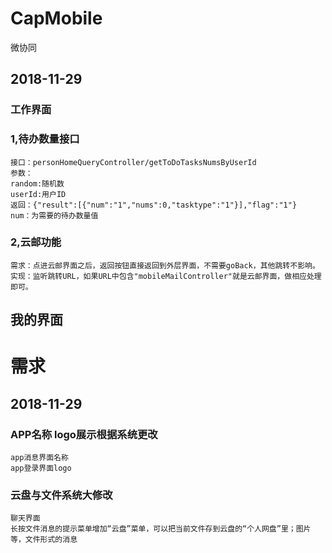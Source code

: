 # CapMobile
微协同
## 2018-11-29
### 工作界面
### 1,待办数量接口
    接口：personHomeQueryController/getToDoTasksNumsByUserId
    参数：
    random:随机数
    userId:用户ID
    返回：{"result":[{"num":"1","nums":0,"tasktype":"1"}],"flag":"1"}
    num：为需要的待办数量值
### 2,云邮功能
    需求：点进云邮界面之后，返回按钮直接返回到外层界面，不需要goBack，其他跳转不影响。
    实现：监听跳转URL，如果URL中包含"mobileMailController"就是云邮界面，做相应处理即可。
## 我的界面
    
    
    
    
# 需求
## 2018-11-29
### APP名称 logo展示根据系统更改
    app消息界面名称 
    app登录界面logo
    
### 云盘与文件系统大修改
    聊天界面
    长按文件消息的提示菜单增加“云盘”菜单，可以把当前文件存到云盘的“个人网盘”里；图片等，文件形式的消息
